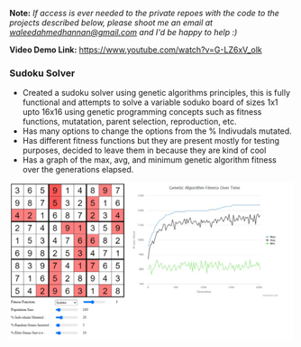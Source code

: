 **Note:** _If access is ever needed to the private repoes with the code to the projects described below, please shoot me an email at waleedahmedhannan@gmail.com and I'd be happy to help :)_

**Video Demo Link:** https://www.youtube.com/watch?v=G-LZ6xV_olk

### Sudoku Solver

- Created a sudoku solver using genetic algorithms principles, this is fully functional and attempts to solve a variable soduko board of sizes 1x1 upto 16x16 using genetic programming concepts such as fitness functions, mutatation, parent selection, reproduction, etc. 
- Has many options to change the options from the % Indivudals mutated.
- Has different fitness functions but they are present mostly for testing purposes, decided to leave them in because they are kind of cool
- Has a graph of the max, avg, and minimum genetic algorithm fitness over the generations elapsed.

![Sudoku Solver](soduku_solver.jpg)

